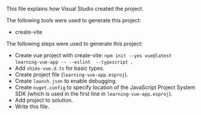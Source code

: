 This file explains how Visual Studio created the project.

The following tools were used to generate this project:
- create-vite

The following steps were used to generate this project:
- Create vue project with create-vite: `npm init --yes vue@latest learning-vue-app -- --eslint  --typescript `.
- Add `shims-vue.d.ts` for basic types.
- Create project file (`learning-vue-app.esproj`).
- Create `launch.json` to enable debugging.
- Create `nuget.config` to specify location of the JavaScript Project System SDK (which is used in the first line in `learning-vue-app.esproj`).
- Add project to solution.
- Write this file.
